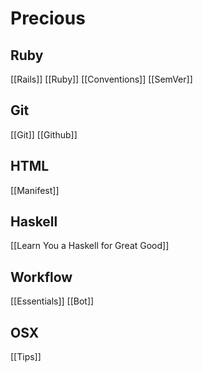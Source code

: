 # Precious

## Ruby

[[Rails]]
[[Ruby]]
[[Conventions]]
[[SemVer]]

## Git

[[Git]]
[[Github]]

## HTML

[[Manifest]]

## Haskell

[[Learn You a Haskell for Great Good]]

## Workflow

[[Essentials]] [[Bot]]

## OSX

[[Tips]]
